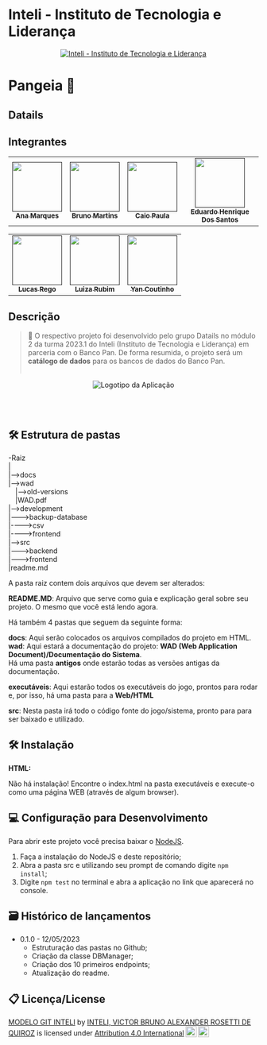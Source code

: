 # Inteli - Instituto de Tecnologia e Liderança 


<p align="center">
<a href= "https://www.inteli.edu.br/"><img src="https://www.inteli.edu.br/wp-content/uploads/2021/08/20172028/marca_1-2.png" alt="Inteli - Instituto de Tecnologia e Liderança" border="0"></a>
</p>

# Pangeia 📝

## Datails 

## Integrantes
<div align="center">
    <table>
        <tr>
            <td align="center"><a href=""><img src="" width="100px" alt=""/><br><sub><b>Ana Marques</b></sub></a><br /></td>
           <td align="center"><a href=""><img src="" width="100px;" alt=""/><br><sub><b>Bruno Martins</b></sub></a><br></td>
           <td align="center"><a href=""><img src="" width="100px;" alt=""/><br><sub><b>Caio Paula</b></sub></a><br></td>
            <td align="center"><a href=""><img src="" width="100px;" alt=""/><br><sub><b>Eduardo Henrique Dos Santos</b></sub></a><br></td>
            </tr>
    </table>
</div>

<div align="center">
    <table>
        <tr>
        <td align="center"><a href=""><img src="" width="100px;" alt=""/><br><sub><b>Lucas Rego</b></sub></a><br></td>
        <td align="center"><a href=""><img src="" width="100px;" alt=""/><br><sub><b>Luiza Rubim</b></sub></a><br></td>
        <td align="center"><a href=""><img src="" width="100px;" alt=""/><br><sub><b>Yan Coutinho</b></sub></a><br></td>
        </tr>
    </table>
</div>


## Descrição

> 📜 O respectivo projeto foi desenvolvido pelo grupo Datails no módulo 2 da turma 2023.1 do Inteli (Instituto de Tecnologia e Liderança) em parceria com o Banco Pan. De forma resumida, o projeto será um <strong>catálogo de dados</strong> para os bancos de dados do Banco Pan.
<br><br>
<p align="center">
<img src="" alt="Logotipo da Aplicação" border="0">
</p>

<br><br>

## 🛠 Estrutura de pastas

-Raiz<br>
|<br>
|-->docs<br>
|-->wad<br>
  &emsp;|-->old-versions<br>
  &emsp;|WAD.pdf<br>
|-->development<br>
|--->backup-database<br>
|---->csv<br>
|---->frontend<br>
|-->src<br>
|--->backend<br>
|--->frontend<br>
|readme.md<br>

A pasta raiz contem dois arquivos que devem ser alterados:

<b>README.MD</b>: Arquivo que serve como guia e explicação geral sobre seu projeto. O mesmo que você está lendo agora.

Há também 4 pastas que seguem da seguinte forma:

<b>docs</b>: Aqui serão colocados os arquivos compilados do projeto em HTML.
<br>
<b>wad</b>: Aqui estará a documentação do projeto: <b>WAD (Web Application Document)/Documentação do Sistema</b>.
<br>
Há uma pasta <b>antigos</b> onde estarão todas as versões antigas da documentação.

<b>executáveis</b>: Aqui estarão todos os executáveis do jogo, prontos para rodar e, por isso, há uma pasta para a <b>Web/HTML</b>

<b>src</b>: Nesta pasta irá todo o código fonte do jogo/sistema, pronto para para ser baixado e utilizado.

## 🛠 Instalação

<b>HTML:</b>

Não há instalação!
Encontre o index.html na pasta executáveis e execute-o como uma página WEB (através de algum browser).

## 💻 Configuração para Desenvolvimento

Para abrir este projeto você precisa baixar o <a href="https://nodejs.org/en">NodeJS</a>.

1. Faça a instalação do NodeJS e deste repositório;
2. Abra a pasta src e utilizando seu prompt de comando digite <code>npm install</code>;
3. Digite <code>npm test</code> no terminal e abra a aplicação no link que aparecerá no console.

## 🗃 Histórico de lançamentos

* 0.1.0 - 12/05/2023
    * Estruturação das pastas no Github;
    * Criação da classe DBManager;
    * Criação dos 10 primeiros endpoints;
    * Atualização do readme.

## 📋 Licença/License

<p xmlns:cc="http://creativecommons.org/ns#" xmlns:dct="http://purl.org/dc/terms/"><a property="dct:title" rel="cc:attributionURL" href="https://github.com/Spidus/Teste_Final_1">MODELO GIT INTELI</a> by <a rel="cc:attributionURL dct:creator" property="cc:attributionName" href="https://www.yggbrasil.com.br/vr">INTELI, VICTOR BRUNO ALEXANDER ROSETTI DE QUIROZ</a> is licensed under <a href="http://creativecommons.org/licenses/by/4.0/?ref=chooser-v1" target="_blank" rel="license noopener noreferrer" style="display:inline-block;">Attribution 4.0 International<img style="height:22px!important;margin-left:3px;vertical-align:text-bottom;" src="https://mirrors.creativecommons.org/presskit/icons/cc.svg?ref=chooser-v1"><img style="height:22px!important;margin-left:3px;vertical-align:text-bottom;" src="https://mirrors.creativecommons.org/presskit/icons/by.svg?ref=chooser-v1"></a></p>

<!--## 🎓 Referências/-->
